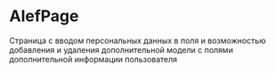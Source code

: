 # AlefPage
Страница с вводом персональных данных в поля и возможностью добавления и удаления дополнительной модели с полями дополнительной информации пользователя
